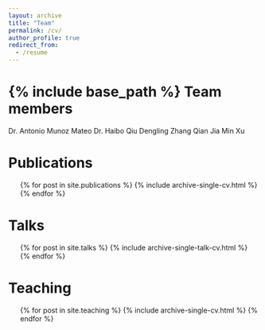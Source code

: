 ```yaml
---
layout: archive
title: "Team"
permalink: /cv/
author_profile: true
redirect_from:
  - /resume
---
```


{% include base_path %}
Team members
======
Dr. Antonio Munoz Mateo
Dr. Haibo Qiu
Dengling Zhang
Qian Jia
Min Xu

Publications
======
  <ul>{% for post in site.publications %}
    {% include archive-single-cv.html %}
  {% endfor %}</ul>
  
Talks
======
  <ul>{% for post in site.talks %}
    {% include archive-single-talk-cv.html %}
  {% endfor %}</ul>
  
Teaching
======
  <ul>{% for post in site.teaching %}
    {% include archive-single-cv.html %}
  {% endfor %}</ul>
  

